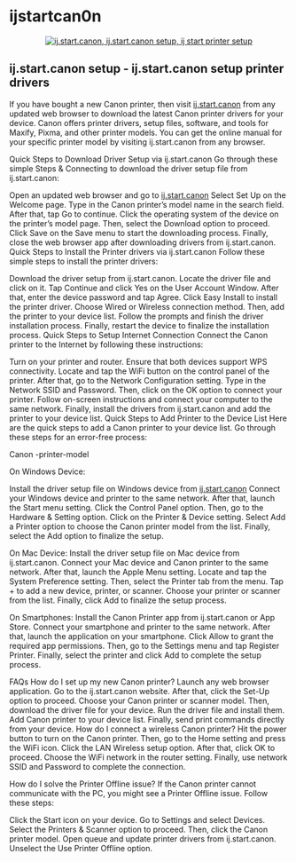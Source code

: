 # ijstartcan0n

<div class='buttoncss' style='text-align: center;'>
<a href='https://ij.setupcanon-ijstart.com/webmanual/'><img alt='ij.start.canon, ij.start.canon setup, ij start printer setup' src='https://blogger.googleusercontent.com/img/b/R29vZ2xl/AVvXsEiN7UKxgKm34snxNetvB3y05BBSJfWtctH8s63OJBdkWScnbHZ7mqNUT22Tr0nSoU-rVluY-dlfkYhtPgo9JvwrZWBchlqjSVEhYJHy0QCqWlaeScyUbbRKKUE3U46AKCPD1oZnURpSTDwPCegmT-m4YGnlzImtDvMSa_Dr0bpFQah1N-q9yfsLYs3AOA/s320/get%20started%20button.png'/></a>
</div>

<h2>ij.start.canon setup - ij.start.canon setup printer drivers</h2>

If you have bought a new Canon printer, then visit <a href="https://github.com/ijstartkannon/ijstartkanon/">ij.start.canon</a> from any updated web browser to download the latest Canon printer drivers for your device. Canon offers printer drivers, setup files, software, and tools for Maxify, Pixma, and other printer models. You can get the online manual for your specific printer model by visiting ij.start.canon from any browser.

Quick Steps to Download Driver Setup via ij.start.canon
Go through these simple Steps & Connecting to download the driver setup file from ij.start.canon:

Open an updated web browser and go to <a href="https://github.com/ijstartkannon/ijstartkanon/">ij.start.canon</a>
Select Set Up on the Welcome page.
Type in the Canon printer’s model name in the search field.
After that, tap Go to continue.
Click the operating system of the device on the printer’s model page.
Then, select the Download option to proceed.
Click Save on the Save menu to start the downloading process.
Finally, close the web browser app after downloading drivers from ij.start.canon.
Quick Steps to Install the Printer drivers via ij.start.canon
Follow these simple steps to install the printer drivers:

Download the driver setup from ij.start.canon.
Locate the driver file and click on it.
Tap Continue and click Yes on the User Account Window.
After that, enter the device password and tap Agree.
Click Easy Install to install the printer driver.
Choose Wired or Wireless connection method.
Then, add the printer to your device list.
Follow the prompts and finish the driver installation process.
Finally, restart the device to finalize the installation process.
Quick Steps to Setup Internet Connection
Connect the Canon printer to the Internet by following these instructions:

Turn on your printer and router.
Ensure that both devices support WPS connectivity.
Locate and tap the WiFi button on the control panel of the printer.
After that, go to the Network Configuration setting.
Type in the Network SSID and Password.
Then, click on the OK option to connect your printer.
Follow on-screen instructions and connect your computer to the same network.
Finally, install the drivers from ij.start.canon and add the printer to your device list.
Quick Steps to Add Printer to the Device List
Here are the quick steps to add a Canon printer to your device list. Go through these steps for an error-free process:

Canon -printer-model

On Windows Device:

Install the driver setup file on Windows device from <a href="https://github.com/ijstartkannon/ijstartkanon/">ij.start.canon</a>
Connect your Windows device and printer to the same network.
After that, launch the Start menu setting.
Click the Control Panel option.
Then, go to the Hardware & Setting option.
Click on the Printer & Device setting.
Select Add a Printer option to choose the Canon printer model from the list.
Finally, select the Add option to finalize the setup.

On Mac Device:
Install the driver setup file on Mac device from ij.start.canon.
Connect your Mac device and Canon printer to the same network.
After that, launch the Apple Menu setting.
Locate and tap the System Preference setting.
Then, select the Printer tab from the menu.
Tap + to add a new device, printer, or scanner.
Choose your printer or scanner from the list.
Finally, click Add to finalize the setup process.

On Smartphones:
Install the Canon Printer app from ij.start.canon or App Store.
Connect your smartphone and printer to the same network.
After that, launch the application on your smartphone.
Click Allow to grant the required app permissions.
Then, go to the Settings menu and tap Register Printer.
Finally, select the printer and click Add to complete the setup process.

FAQs
How do I set up my new Canon printer?
Launch any web browser application.
Go to the ij.start.canon website.
After that, click the Set-Up option to proceed.
Choose your Canon printer or scanner model.
Then, download the driver file for your device.
Run the driver file and install them.
Add Canon printer to your device list.
Finally, send print commands directly from your device.
How do I connect a wireless Canon printer?
Hit the power button to turn on the Canon printer.
Then, go to the Home setting and press the WiFi icon.
Click the LAN Wireless setup option.
After that, click OK to proceed.
Choose the WiFi network in the router setting.
Finally, use network SSID and Password to complete the connection.

How do I solve the Printer Offline issue?
If the Canon printer cannot communicate with the PC, you might see a Printer Offline issue. Follow these steps:

Click the Start icon on your device.
Go to Settings and select Devices.
Select the Printers & Scanner option to proceed.
Then, click the Canon printer model.
Open queue and update printer drivers from ij.start.canon.
Unselect the Use Printer Offline option.
